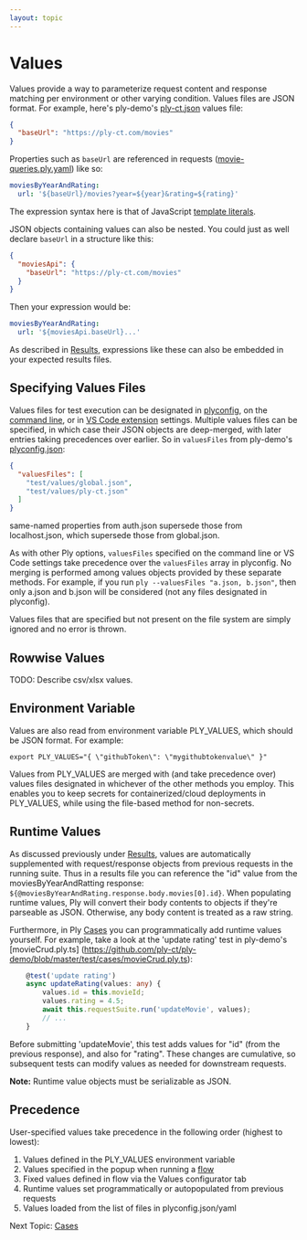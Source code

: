 ```yaml
---
layout: topic
---
```

# Values
Values provide a way to parameterize request content and response matching per environment or other varying condition. Values files are JSON format.
For example, here's ply-demo's [ply-ct.json](https://github.com/ply-ct/ply-demo/blob/master/test/values/ply-ct.json) values file:
```json
{
  "baseUrl": "https://ply-ct.com/movies"
}
```
Properties such as `baseUrl` are referenced in requests ([movie-queries.ply.yaml](https://github.com/ply-ct/ply-demo/blob/master/test/requests/movie-queries.ply.yaml))
like so:
```yaml
moviesByYearAndRating:
  url: '${baseUrl}/movies?year=${year}&rating=${rating}'
```
The expression syntax here is that of JavaScript [template literals](https://developer.mozilla.org/en-US/docs/Web/JavaScript/Reference/Template_literals). 

JSON objects containing values can also be nested. You could just as well declare `baseUrl` in a structure like this:
```json
{
  "moviesApi": {
    "baseUrl": "https://ply-ct.com/movies"
  }
}
```
Then your expression would be:
```yaml
moviesByYearAndRating:
  url: '${moviesApi.baseUrl}...'
```

As described in [Results](results), expressions like these can also be embedded in your expected results files.

## Specifying Values Files
Values files for test execution can be designated in [plyconfig](config), on the [command line](cli), or in [VS Code extension](vscode-ply) settings.
Multiple values files can be specified, in which case their JSON objects are deep-merged, with later entries taking precedences over earlier.
So in `valuesFiles` from ply-demo's [plyconfig.json](https://github.com/ply-ct/ply-demo/blob/master/plyconfig.json):
```json
{
  "valuesFiles": [
    "test/values/global.json",
    "test/values/ply-ct.json"
  ]
}
```
same-named properties from auth.json supersede those from localhost.json, which supersede those from global.json.

As with other Ply options, `valuesFiles` specified on the command line or VS Code settings take precedence over the `valuesFiles` array in plyconfig.
No merging is performed among values objects provided by these separate methods. For example, if you run `ply --valuesFiles "a.json, b.json"`, then
only a.json and b.json will be considered (not any files designated in plyconfig).

Values files that are specified but not present on the file system are simply ignored and no error is thrown.

## Rowwise Values
TODO: Describe csv/xlsx values.

## Environment Variable
Values are also read from environment variable PLY_VALUES, which should be JSON format. For example:
```
export PLY_VALUES="{ \"githubToken\": \"mygithubtokenvalue\" }"
```
Values from PLY_VALUES are merged with (and take precedence over) values files designated in whichever of the other methods you employ. 
This enables you to keep secrets for containerized/cloud deployments in PLY_VALUES, while using the file-based method for non-secrets.

## Runtime Values
As discussed previously under [Results](results#runtime-values), values are automatically supplemented with request/response objects from previous requests
in the running suite. Thus in a results file you can reference the "id" value from the moviesByYearAndRatting response: `${@moviesByYearAndRating.response.body.movies[0].id}`.
When populating runtime values, Ply will convert their body contents to objects if they're parseable as JSON. Otherwise, any body content is treated as a raw string.

Furthermore, in Ply [Cases](cases) you can programmatically add runtime values yourself. For example, take a look at the 'update rating' test in ply-demo's 
[movieCrud.ply.ts] (https://github.com/ply-ct/ply-demo/blob/master/test/cases/movieCrud.ply.ts):
```typescript
    @test('update rating')
    async updateRating(values: any) {
        values.id = this.movieId;
        values.rating = 4.5;
        await this.requestSuite.run('updateMovie', values);
        // ...
    }
```
Before submitting 'updateMovie', this test adds values for "id" (from the previous response), and also for "rating".
These changes are cumulative, so subsequent tests can modify values as needed for downstream requests.

**Note:** Runtime value objects must be serializable as JSON.

## Precedence
User-specified values take precedence in the following order (highest to lowest):
  1. Values defined in the PLY_VALUES environment variable
  1. Values specified in the popup when running a [flow](flows)
  1. Fixed values defined in flow via the Values configurator tab
  1. Runtime values set programmatically or autopopulated from previous requests
  1. Values loaded from the list of files in plyconfig.json/yaml

Next Topic: [Cases](cases)
